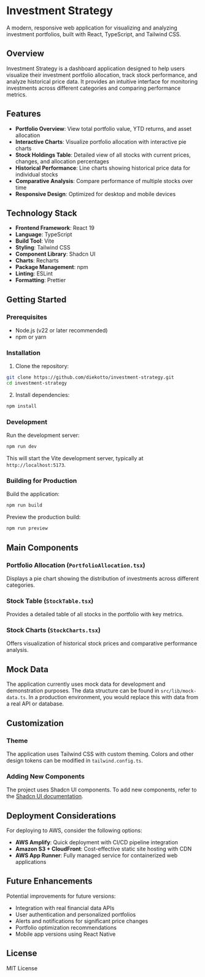 # Investment Strategy

A modern, responsive web application for visualizing and analyzing investment portfolios, built with React, TypeScript, and Tailwind CSS.

## Overview

Investment Strategy is a dashboard application designed to help users visualize their investment portfolio allocation, track stock performance, and analyze historical price data. It provides an intuitive interface for monitoring investments across different categories and comparing performance metrics.

## Features

- **Portfolio Overview**: View total portfolio value, YTD returns, and asset allocation
- **Interactive Charts**: Visualize portfolio allocation with interactive pie charts
- **Stock Holdings Table**: Detailed view of all stocks with current prices, changes, and allocation percentages
- **Historical Performance**: Line charts showing historical price data for individual stocks
- **Comparative Analysis**: Compare performance of multiple stocks over time
- **Responsive Design**: Optimized for desktop and mobile devices

## Technology Stack

- **Frontend Framework**: React 19
- **Language**: TypeScript
- **Build Tool**: Vite
- **Styling**: Tailwind CSS
- **Component Library**: Shadcn UI
- **Charts**: Recharts
- **Package Management**: npm
- **Linting**: ESLint
- **Formatting**: Prettier

## Getting Started

### Prerequisites

- Node.js (v22 or later recommended)
- npm or yarn

### Installation

1. Clone the repository:

```bash
git clone https://github.com/diekotto/investment-strategy.git
cd investment-strategy
```

2. Install dependencies:

```bash
npm install
```

### Development

Run the development server:

```bash
npm run dev
```

This will start the Vite development server, typically at `http://localhost:5173`.

### Building for Production

Build the application:

```bash
npm run build
```

Preview the production build:

```bash
npm run preview
```

## Main Components

### Portfolio Allocation (`PortfolioAllocation.tsx`)

Displays a pie chart showing the distribution of investments across different categories.

### Stock Table (`StockTable.tsx`)

Provides a detailed table of all stocks in the portfolio with key metrics.

### Stock Charts (`StockCharts.tsx`)

Offers visualization of historical stock prices and comparative performance analysis.

## Mock Data

The application currently uses mock data for development and demonstration purposes. The data structure can be found in `src/lib/mock-data.ts`. In a production environment, you would replace this with data from a real API or database.

## Customization

### Theme

The application uses Tailwind CSS with custom theming. Colors and other design tokens can be modified in `tailwind.config.ts`.

### Adding New Components

The project uses Shadcn UI components. To add new components, refer to the [Shadcn UI documentation](https://ui.shadcn.com/docs).

## Deployment Considerations

For deploying to AWS, consider the following options:

- **AWS Amplify**: Quick deployment with CI/CD pipeline integration
- **Amazon S3 + CloudFront**: Cost-effective static site hosting with CDN
- **AWS App Runner**: Fully managed service for containerized web applications

## Future Enhancements

Potential improvements for future versions:

- Integration with real financial data APIs
- User authentication and personalized portfolios
- Alerts and notifications for significant price changes
- Portfolio optimization recommendations
- Mobile app versions using React Native

## License

MIT License
